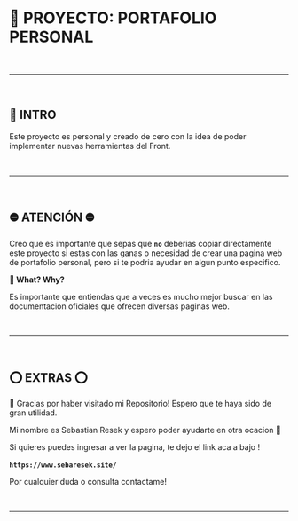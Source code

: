 # 👀 PROYECTO: PORTAFOLIO PERSONAL

<br />

---

<br />

## **📌 INTRO**

Este proyecto es personal y creado de cero con la idea de poder implementar nuevas herramientas del Front.

<br />

---

<br />

## **⛔️ ATENCIÓN ⛔️**

Creo que es importante que sepas que **`no`** deberias copiar directamente este proyecto si estas con las ganas o necesidad de crear una pagina web de portafolio personal, pero si te podria ayudar en algun punto especifico.

**👀 What? Why?**

Es importante que entiendas que a veces es mucho mejor buscar en las documentacion oficiales que ofrecen diversas paginas web.

<br />

---

<br />

## **⭕ EXTRAS ⭕**

🔹 Gracias por haber visitado mi Repositorio! Espero que te haya sido de gran utilidad.

Mi nombre es Sebastian Resek y espero poder ayudarte en otra ocacion 👋 

Si quieres puedes ingresar a ver la pagina, te dejo el link aca a bajo !
<br /><br />
**`https://www.sebaresek.site/`**


Por cualquier duda o consulta contactame! 

<br />

---
